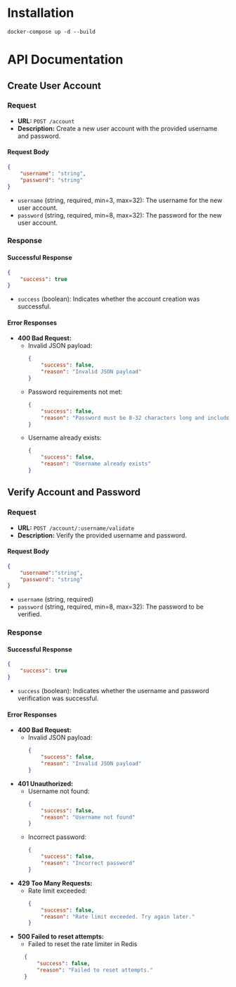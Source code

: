 # Installation
`docker-compose up -d --build`

# API Documentation

## Create User Account

### Request

- **URL:** `POST /account`
- **Description:** Create a new user account with the provided username and password.

#### Request Body

```json
{
    "username": "string",
    "password": "string"
}
```

- `username` (string, required, min=3, max=32): The username for the new user account.
- `password` (string, required, min=8, max=32): The password for the new user account.

### Response

#### Successful Response

```json
{
    "success": true
}
```

- `success` (boolean): Indicates whether the account creation was successful.

#### Error Responses

- **400 Bad Request:**
  - Invalid JSON payload:
    ```json
    {
        "success": false,
        "reason": "Invalid JSON payload"
    }
    ```
  - Password requirements not met:
    ```json
    {
        "success": false,
        "reason": "Password must be 8-32 characters long and include at least 1 uppercase letter, 1 lowercase letter, and 1 number."
    }
    ```
  - Username already exists:
    ```json
    {
        "success": false,
        "reason": "Username already exists"
    }
    ```

## Verify Account and Password

### Request

- **URL:** `POST /account/:username/validate`
- **Description:** Verify the provided username and password.

#### Request Body

```json
{
    "username":"string",
    "password": "string"
}
```
- `username` (string, required) 
- `password` (string, required, min=8, max=32): The password to be verified.

### Response

#### Successful Response

```json
{
    "success": true
}
```

- `success` (boolean): Indicates whether the username and password verification was successful.

#### Error Responses

- **400 Bad Request:**
  - Invalid JSON payload:
    ```json
    {
        "success": false,
        "reason": "Invalid JSON payload"
    }
    ```
- **401 Unauthorized:**
  - Username not found:
    ```json
    {
        "success": false,
        "reason": "Username not found"
    }
    ```
  - Incorrect password:
    ```json
    {
        "success": false,
        "reason": "Incorrect password"
    }
    ```
- **429 Too Many Requests:**
  - Rate limit exceeded:
    ```json
    {
        "success": false,
        "reason": "Rate limit exceeded. Try again later."
    }
    ```
- **500 Failed to reset attempts:**
  - Failed to reset the rate limiter in Redis
  ```json
    {
        "success": false,
        "reason": "Failed to reset attempts."
    }
  ```
